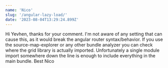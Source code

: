 ```yaml
---
name: 'Nico'
slug: '/angular-lazy-load/'
date: '2023-08-04T13:29:24.899Z'
---
```


Hi Yevhen,
thanks for your comment. I&#x27;m not aware of any setting that can cause this, as it would break the angular router syntax/behavior. If you use the source-map-explorer or any other bundle analyzer you can check where the grid library is actually imported.
Unfortunately a single module import somewhere down the line is enough to include everything in the main bundle.
Best
Nico
